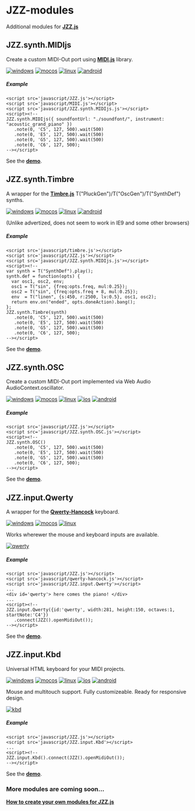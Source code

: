 # JZZ-modules

Additional modules for [**JZZ.js**](https://github.com/jazz-soft/JZZ)

## JZZ.synth.MIDIjs

Create a custom MIDI-Out port using [**MIDI.js**](https://github.com/mudcube/MIDI.js) library.

[![windows](http://jazz-soft.github.io/img/windows.jpg)](https://jazz-soft.github.io/modules/midijs)
[![mocos](http://jazz-soft.github.io/img/macos.jpg)](https://jazz-soft.github.io/modules/midijs)
[![linux](http://jazz-soft.github.io/img/linux.jpg)](https://jazz-soft.github.io/modules/midijs)
[![android](http://jazz-soft.github.io/img/android.jpg)](https://jazz-soft.github.io/modules/midijs)

##### Example

    <script src='javascript/JZZ.js'></script>
    <script src='javascript/MIDI.js'></script>
    <script src='javascript/JZZ.synth.MIDIjs.js'></script>
    <script><!--
    JZZ.synth.MIDIjs({ soundfontUrl: "./soundfont/", instrument: "acoustic_grand_piano" })
       .note(0, 'C5', 127, 500).wait(500)
       .note(0, 'E5', 127, 500).wait(500)
       .note(0, 'G5', 127, 500).wait(500)
       .note(0, 'C6', 127, 500);
    --></script>

See the [**demo**](https://jazz-soft.github.io/modules/midijs).

## JZZ.synth.Timbre

A wrapper for the [**Timbre.js**](https://github.com/mohayonao/timbre.js) T("PluckGen")/T("OscGen")/T("SynthDef") synths.

[![windows](http://jazz-soft.github.io/img/windows.jpg)](https://jazz-soft.github.io/modules/timbre)
[![mocos](http://jazz-soft.github.io/img/macos.jpg)](https://jazz-soft.github.io/modules/timbre)
[![linux](http://jazz-soft.github.io/img/linux.jpg)](https://jazz-soft.github.io/modules/timbre)
[![android](http://jazz-soft.github.io/img/android.jpg)](https://jazz-soft.github.io/modules/timbre)

(Unlike advertized, does not seem to work in IE9 and some other browsers)

##### Example

    <script src='javascript/timbre.js'></script>
    <script src='javascript/JZZ.js'></script>
    <script src='javascript/JZZ.synth.MIDIjs.js'></script>
    <script><!--
    var synth = T("SynthDef").play();
    synth.def = function(opts) {
      var osc1, osc2, env;
      osc1 = T("sin", {freq:opts.freq, mul:0.25});
      osc2 = T("sin", {freq:opts.freq + 8, mul:0.25});
      env  = T("linen", {s:450, r:2500, lv:0.5}, osc1, osc2);
      return env.on("ended", opts.doneAction).bang();
    };
    JZZ.synth.Timbre(synth)
       .note(0, 'C5', 127, 500).wait(500)
       .note(0, 'E5', 127, 500).wait(500)
       .note(0, 'G5', 127, 500).wait(500)
       .note(0, 'C6', 127, 500);
    --></script>

See the [**demo**](https://jazz-soft.github.io/modules/timbre).

## JZZ.synth.OSC

Create a custom MIDI-Out port implemented via Web Audio AudioContext.oscillator.

[![windows](http://jazz-soft.github.io/img/windows.jpg)](https://jazz-soft.github.io/modules/osc)
[![mocos](http://jazz-soft.github.io/img/macos.jpg)](https://jazz-soft.github.io/modules/osc)
[![linux](http://jazz-soft.github.io/img/linux.jpg)](https://jazz-soft.github.io/modules/osc)
[![ios](http://jazz-soft.github.io/img/ios.jpg)](https://jazz-soft.github.io/modules/osc)
[![android](http://jazz-soft.github.io/img/android.jpg)](https://jazz-soft.github.io/modules/osc)

##### Example

    <script src='javascript/JZZ.js'></script>
    <script src='javascript/JZZ.synth.OSC.js'></script>
    <script><!--
    JZZ.synth.OSC()
       .note(0, 'C5', 127, 500).wait(500)
       .note(0, 'E5', 127, 500).wait(500)
       .note(0, 'G5', 127, 500).wait(500)
       .note(0, 'C6', 127, 500);
    --></script>

See the [**demo**](https://jazz-soft.github.io/modules/osc).

## JZZ.input.Qwerty

A wrapper for the [**Qwerty-Hancock**](https://github.com/stuartmemo/qwerty-hancock) keyboard.

[![windows](http://jazz-soft.github.io/img/windows.jpg)](https://jazz-soft.github.io/modules/qwerty)
[![mocos](http://jazz-soft.github.io/img/macos.jpg)](https://jazz-soft.github.io/modules/qwerty)
[![linux](http://jazz-soft.github.io/img/linux.jpg)](https://jazz-soft.github.io/modules/qwerty)

Works wherewer the mouse and keyboard inputs are available.

[![qwerty](http://jazz-soft.github.io/img/qwerty.png)](https://jazz-soft.github.io/modules/qwerty)

##### Example

    <script src='javascript/JZZ.js'></script>
    <script src='javascript/qwerty-hancock.js'></script>
    <script src='javascript/JZZ.input.Qwerty'></script>
    ...
    <div id='qwerty'> here comes the piano! </div>
    ...
    <script><!--
    JZZ.input.Qwerty({id:'qwerty', width:281, height:150, octaves:1, startNote:'C4'})
       .connect(JZZ().openMidiOut());
    --></script>

See the [**demo**](https://jazz-soft.github.io/modules/qwerty).

## JZZ.input.Kbd

Universal HTML keyboard for your MIDI projects.

[![windows](http://jazz-soft.github.io/img/windows.jpg)](https://jazz-soft.github.io/modules/kbd)
[![mocos](http://jazz-soft.github.io/img/macos.jpg)](https://jazz-soft.github.io/modules/kbd)
[![linux](http://jazz-soft.github.io/img/linux.jpg)](https://jazz-soft.github.io/modules/kbd)
[![ios](http://jazz-soft.github.io/img/ios.jpg)](https://jazz-soft.github.io/modules/kbd)
[![android](http://jazz-soft.github.io/img/android.jpg)](https://jazz-soft.github.io/modules/kbd)

Mouse and multitouch support.
Fully customizeable.
Ready for responsive design.

[![kbd](http://jazz-soft.github.io/img/kbds.png)](https://jazz-soft.github.io/modules/kbd)

##### Example

    <script src='javascript/JZZ.js'></script>
    <script src='javascript/JZZ.input.Kbd'></script>
    ...
    <script><!--
    JZZ.input.Kbd().connect(JZZ().openMidiOut());
    --></script>

See the [**demo**](https://jazz-soft.github.io/modules/kbd).

### More modules are coming soon...

[**How to create your own modules for JZZ.js**](http://jazz-soft.net/doc/JZZ/modules.html)